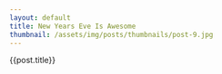```yaml
---
layout: default
title: New Years Eve Is Awesome
thumbnail: /assets/img/posts/thumbnails/post-9.jpg
---
```


{{post.title}}
